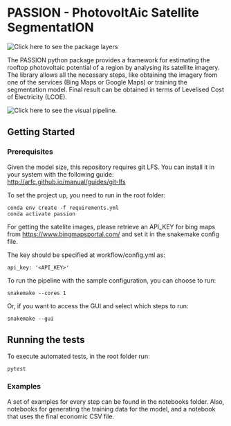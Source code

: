 # PASSION - PhotovoltAic Satellite SegmentatION

![Click here to see the package layers](https://jugit.fz-juelich.de/iek-3/groups/data-and-model-integration/patil/pueblas/passion/-/blob/master/assets/layers.png)


The PASSION python package provides a framework for estimating the rooftop photovoltaic potential of a region
by analysing its satellite imagery. The library allows all the necessary steps, like obtaining the
imagery from one of the services (Bing Maps or Google Maps) or training the segmentation model.
Final result can be obtained in terms of Levelised Cost of Electricity (LCOE).



![Click here to see the visual pipeline.](https://jugit.fz-juelich.de/iek-3/groups/data-and-model-integration/patil/pueblas/passion/-/blob/master/assets/full_process.gif)

## Getting Started


### Prerequisites

Given the model size, this repository requires git LFS. You can install it in your system with the following guide:
http://arfc.github.io/manual/guides/git-lfs

To set the project up, you need to run in the root folder:

```
conda env create -f requirements.yml
conda activate passion
```


For getting the satelite images, please retrieve an API_KEY for bing maps from https://www.bingmapsportal.com/ and set it in the snakemake config file.

The key should be specified at workflow/config.yml as:
```
api_key: '<API_KEY>'
```

To run the pipeline with the sample configuration, you can choose to run:

```
snakemake --cores 1
```

Or, if you want to access the GUI and select which steps to run:

```
snakemake --gui
```

## Running the tests

To execute automated tests, in the root folder run:

```
pytest
```

### Examples

A set of examples for every step can be found in the notebooks folder.  Also, notebooks for generating the training data for the model, and a notebook that uses the final economic CSV file.